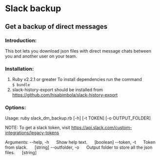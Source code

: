 # Slack backup
## Get a backup of direct messages

### Introduction:
This bot lets you download json files with direct message chats between you and another user on your team. 

### Installation:
1. Ruby v2.2.1 or greater
   To install dependencies run the command   
   `$ bundle`
2. slack-history-export should be installed from https://github.com/hisabimbola/slack-history-export 

### Options:
Usage: 
ruby slack_dm_backup.rb [-h] [-t TOKEN] [-o OUTPUT_FOLDER]

NOTE: To get a slack token, visit https://api.slack.com/custom-integrations/legacy-tokens

Arguments:
--help, -h&nbsp;&nbsp;&nbsp;&nbsp;&nbsp;&nbsp;Show help text.&nbsp;&nbsp;&nbsp;&nbsp;&nbsp;&nbsp;[boolean] 
--token, -t&nbsp;&nbsp;&nbsp;&nbsp;&nbsp;&nbsp;Token from slack.&nbsp;&nbsp;&nbsp;&nbsp;&nbsp;&nbsp;[string] 
--outfolder, -o&nbsp;&nbsp;&nbsp;&nbsp;&nbsp;&nbsp;Output folder to store all the json files.&nbsp;&nbsp;&nbsp;&nbsp;&nbsp;&nbsp;[string] 